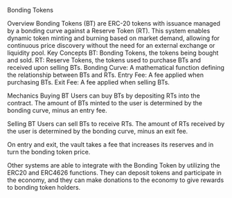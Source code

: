 Bonding Tokens

Overview
Bonding Tokens (BT) are ERC-20 tokens with issuance managed by a bonding curve against a Reserve Token (RT). This system enables dynamic token minting and burning based on market demand, allowing for continuous price discovery without the need for an external exchange or liquidity pool.
Key Concepts
BT: Bonding Tokens, the tokens being bought and sold.
RT: Reserve Tokens, the tokens used to purchase BTs and received upon selling BTs.
Bonding Curve: A mathematical function defining the relationship between BTs and RTs.
Entry Fee: A fee applied when purchasing BTs.
Exit Fee: A fee applied when selling BTs.

Mechanics
Buying BT
Users can buy BTs by depositing RTs into the contract. The amount of BTs minted to the user is determined by the bonding curve, minus an entry fee.


Selling BT
Users can sell BTs to receive RTs. The amount of RTs received by the user is determined by the bonding curve, minus an exit fee.

On entry and exit, the vault takes a fee that increases its reserves and in turn the bonding token price.

Other systems are able to integrate with the Bonding Token by utilizing the ERC20 and ERC4626 functions.
They can deposit tokens and participate in the economy, and they can make donations to the economy to give rewards to bonding token holders.